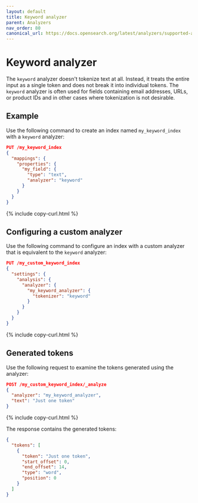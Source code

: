```yaml
---
layout: default
title: Keyword analyzer
parent: Analyzers
nav_order: 80
canonical_url: https://docs.opensearch.org/latest/analyzers/supported-analyzers/keyword/
---
```


# Keyword analyzer

The `keyword` analyzer doesn't tokenize text at all. Instead, it treats the entire input as a single token and does not break it into individual tokens. The `keyword` analyzer is often used for fields containing email addresses, URLs, or product IDs and in other cases where tokenization is not desirable. 

## Example

Use the following command to create an index named `my_keyword_index` with a `keyword` analyzer:

```json
PUT /my_keyword_index
{
  "mappings": {
    "properties": {
      "my_field": {
        "type": "text",
        "analyzer": "keyword"
      }
    }
  }
}
```
{% include copy-curl.html %}

## Configuring a custom analyzer

Use the following command to configure an index with a custom analyzer that is equivalent to the `keyword` analyzer:

```json
PUT /my_custom_keyword_index
{
  "settings": {
    "analysis": {
      "analyzer": {
        "my_keyword_analyzer": {
          "tokenizer": "keyword"
        }
      }
    }
  }
}
```
{% include copy-curl.html %}

## Generated tokens

Use the following request to examine the tokens generated using the analyzer:

```json
POST /my_custom_keyword_index/_analyze
{
  "analyzer": "my_keyword_analyzer",
  "text": "Just one token"
}
```
{% include copy-curl.html %}

The response contains the generated tokens:

```json
{
  "tokens": [
    {
      "token": "Just one token",
      "start_offset": 0,
      "end_offset": 14,
      "type": "word",
      "position": 0
    }
  ]
}
```
